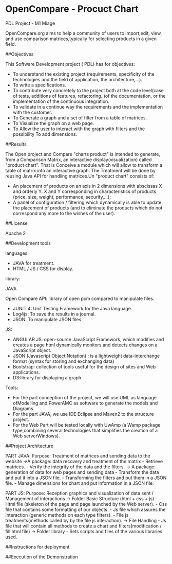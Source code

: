 # OpenCompare - Procuct Chart
PDL Project - M1 Miage

OpenCompare.org aims to help a community of users to import,edit, view, and use comparison matrices,typically for selecting
products in a given field.

##Objectives

This Software Development project ( PDL) has for objectives:
- To understand the existing project (requirements, specificity of the technologies and the field of application, the architecture,...).
- To write a specifications.
- To contribute very concretely to the project both at the code level(case of tests, additions of features, refactoring..)of the documentation, or the implementation of the continuous integration.
- To validate in a continue way the requirements and the implementation with the customer.
- To Generate a graph and a set of filter from a table of matrices.
- To Visualize the graph on a web page.
- To Allow the user to interact with the graph with filters and the possibility To add dimensions.

##Results

The Open project and Compare "charts product" is intended to generate, from a Comparison Matrix, an interactive display(visualization) called "product chart". That is Conceive a module which will allow to transform a table of matrix into an interactive graph.
The Treatment will be done by reusing Java API for handling matrices.Un "product chart" consists of:
- An placement of products on an axis in 2 dimensions with abscissas X and orderly Y. X and Y corresponding in characteristics of products (price, size, weight, performance, security,...);
- A panel of configuration / filtering which dynamically is able to update the placement of products (and to eliminate the products which do not correspond any more to the wishes of the user).


##License

 Apache 2
 

##Development tools

languages:

- JAVA for treatment.
- HTML / JS / CSS for display.

library:

JAVA

 Open Compare API: library of open pcm compared to manipulate files.
- JUNIT 4: Unit Testing Framework for the Java language.
- Log4js: To save the results in a journal.
- JSON: To manipulate JSON files.

JS:

- ANGULAR JS: open-source JavaScript Framework, which modifies and creates a page html dynamically monitors and detects changes on a JavaScript object.
- JSON (Javascript Object Notation) : is a lightweight data-interchange format (syntax for storing and exchanging data)
- Bootstrap: collection of tools useful for the design of sites and Web applications.
- D3:library for displaying a graph.

Tools:

- For the part conception of the project,  we will use UML as language ofModelling and PowerAMC as software to generate the models and Diagrams.
- For the part JAVA, we use IDE Eclipse  and Maven2 to the structure project.
- For the Web Part will be tested locally with UwAmp (a Wamp package type,combining several technologies that simplifies the creation of a Web serverWindows).


##Project Architecture 

PART JAVA:
  Purpose: Treatment of matrices and sending data to the website
	->A package: data recovery and treatment of the matrix
		- Retrieve matrices.
		- Verify the integrity of the data and the filters.
	-> A package: generation of data for web pages and sending data
		- Transform the data and put it into a JSON file.
		- Transforming the filters and put them in a JSON file.
		- Manage dimensions for chart and put information in a JSON file.

PART JS:
  Purpose: Reception graphics and visualization of data sent / Management of interactions
	-> Folder Basic Structure (html + css + js)
		- Html file (skeleton of the page and page launched by the Web server).
		- Css file that contains some formatting of our objects.
		- Js file which assures the interaction (generic methods on each type filters).
		- File js treatments(methods called by by the file js interaction). 
	-> File Handling
		- Js file that will contain all methods to create a chart and filters(modification / fill html file)
	-> Folder library
		- Sets scripts and files of the various libraries used.


##Instructions for deployment



##Execution of the Demonstration




